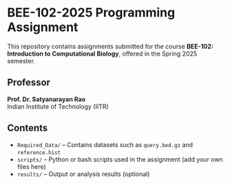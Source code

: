 # BEE-102-2025 Programming Assignment

This repository contains assignments submitted for the course **BEE-102: Introduction to Computational Biology**, offered in the Spring 2025 semester.

## Professor
**Prof. Dr. Satyanarayan Rao**  
Indian Institute of Technology (IITR)

## Contents

- `Required_Data/` – Contains datasets such as `query.bed.gz` and `reference.hist`  
- `scripts/` – Python or bash scripts used in the assignment (add your own files here)  
- `results/` – Output or analysis results (optional)

